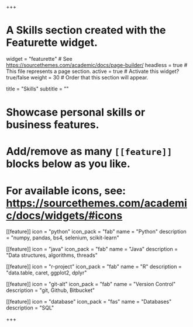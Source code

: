 +++
# A Skills section created with the Featurette widget.
widget = "featurette"  # See https://sourcethemes.com/academic/docs/page-builder/
headless = true  # This file represents a page section.
active = true  # Activate this widget? true/false
weight = 30  # Order that this section will appear.

title = "Skills"
subtitle = ""

# Showcase personal skills or business features.
# 
# Add/remove as many `[[feature]]` blocks below as you like.
# 
# For available icons, see: https://sourcethemes.com/academic/docs/widgets/#icons

[[feature]]
  icon = "python"
  icon_pack = "fab"
  name = "Python"
  description = "numpy, pandas, bs4, selenium, scikit-learn"

[[feature]]
  icon = "java"
  icon_pack = "fab"
  name = "Java"
  description = "Data structures, algorithms, threads"
  
[[feature]]
  icon = "r-project"
  icon_pack = "fab"
  name = "R"
  description = "data.table, caret, ggplot2, dplyr"  
    
[[feature]]
  icon = "git-alt"
  icon_pack = "fab"
  name = "Version Control"
  description = "git, Github, Bitbucket"  
    
[[feature]]
  icon = "database"
  icon_pack = "fas"
  name = "Databases"
  description = "SQL"  
  
+++
